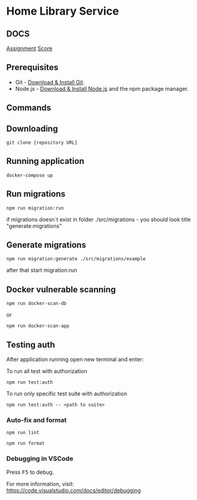 # Home Library Service

## DOCS
 [Assignment](https://github.com/AlreadyBored/nodejs-assignments/blob/main/assignments/rest-service/assignment.md)
  [Score](https://github.com/AlreadyBored/nodejs-assignments/blob/main/assignments/rest-service/score.md)

## Prerequisites

- Git - [Download & Install Git](https://git-scm.com/downloads).
- Node.js - [Download & Install Node.js](https://nodejs.org/en/download/) and the npm package manager.

## Commands


## Downloading

```
git clone {repository URL}
```


## Running application

```
docker-compose up
```

## Run migrations

```
npm run migration:run
```
if migrations doesn`t exist in folder ./src/migrations - you should look title "generate:migrations"

## Generate migrations

```
npm run migration:generate ./src/migrations/example  
``` 
after that start migration:run

## Docker vulnerable scanning

```
npm run docker-scan-db 
``` 

or

```
npm run docker-scan-app
``` 


## Testing auth

After application running open new terminal and enter:

To run all test with authorization

```
npm run test:auth
```

To run only specific test suite with authorization

```
npm run test:auth -- <path to suite>
```


### Auto-fix and format

```
npm run lint
```

```
npm run format
```

### Debugging in VSCode

Press <kbd>F5</kbd> to debug.

For more information, visit: https://code.visualstudio.com/docs/editor/debugging
